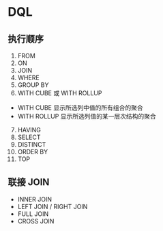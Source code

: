 # DQL

## 执行顺序

1. FROM
2. ON
3. JOIN
4. WHERE
5. GROUP BY
6. WITH CUBE 或 WITH ROLLUP
  - WITH CUBE 显示所选列中值的所有组合的聚合
  - WITH ROLLUP 显示所选列值的某一层次结构的聚合
7. HAVING
8. SELECT
9. DISTINCT
10. ORDER BY
11. TOP

## 联接 JOIN

- INNER JOIN
- LEFT JOIN / RIGHT JOIN
- FULL JOIN
- CROSS JOIN
